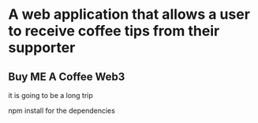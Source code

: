 <h1>A web application that allows a user to receive coffee tips from their supporter</h1>

<h2>Buy ME A Coffee  Web3
</h2>

it is going to be a long trip

npm install for the dependencies

